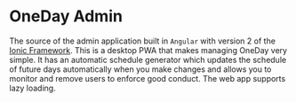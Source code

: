 # OneDay Admin

The source of the admin application built in `Angular` with version 2 of the [Ionic Framework](https://ionicframework.com/). This is a desktop PWA that makes managing OneDay very simple. It has an automatic schedule generator which updates the schedule of future days automatically when you make changes and allows you to monitor and remove users to enforce good conduct. The web app supports lazy loading.
